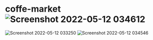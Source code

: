 # coffe-market![Screenshot 2022-05-12 034612](https://user-images.githubusercontent.com/102681921/168050156-c49c3a51-aca5-4ca2-9c75-3fab9a61cdd2.jpg)
![Screenshot 2022-05-12 033250](https://user-images.githubusercontent.com/102681921/168050234-276c9e23-90f8-4a1f-a956-38f2589328d4.jpg)
![Screenshot 2022-05-12 034546](https://user-images.githubusercontent.com/102681921/168050250-f2c03fa7-579c-432e-8e09-088655ac99de.jpg)
